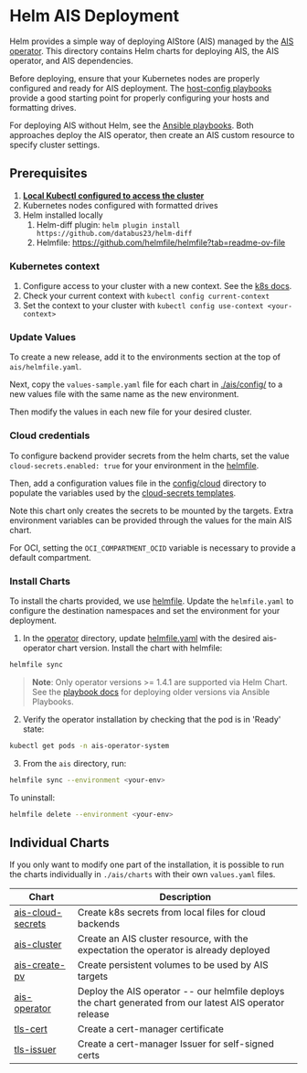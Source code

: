# Helm AIS Deployment

Helm provides a simple way of deploying AIStore (AIS) managed by the [AIS operator](../operator/README.md).
This directory contains Helm charts for deploying AIS, the AIS operator, and AIS dependencies.

Before deploying, ensure that your Kubernetes nodes are properly configured and ready for AIS deployment. 
The [host-config playbooks](../playbooks/host-config/README.md) provide a good starting point for properly configuring your hosts and formatting drives.

For deploying AIS without Helm, see the [Ansible playbooks](../../playbooks/README.md). 
Both approaches deploy the AIS operator, then create an AIS custom resource to specify cluster settings. 

## Prerequisites

1. [**Local Kubectl configured to access the cluster**](#kubernetes-context)
1. Kubernetes nodes configured with formatted drives
1. Helm installed locally
    1. Helm-diff plugin: `helm plugin install https://github.com/databus23/helm-diff`
    1. Helmfile: https://github.com/helmfile/helmfile?tab=readme-ov-file

### Kubernetes context
1. Configure access to your cluster with a new context. See the [k8s docs](https://kubernetes.io/docs/tasks/access-application-cluster/configure-access-multiple-clusters/).
1. Check your current context with `kubectl config current-context`
1. Set the context to your cluster with `kubectl config use-context <your-context>`

### Update Values

To create a new release, add it to the environments section at the top of `ais/helmfile.yaml`. 

Next, copy the `values-sample.yaml` file for each chart in [./ais/config/](./charts/ais-cluster/) to a new values file with the same name as the new environment. 

Then modify the values in each new file for your desired cluster. 

### Cloud credentials

To configure backend provider secrets from the helm charts, set the value `cloud-secrets.enabled: true` for your environment in the [helmfile](./ais/helmfile.yaml). 

Then, add a configuration values file in the [config/cloud](./ais/config/cloud/) directory to populate the variables used by the [cloud-secrets templates](./ais/charts/cloud-secrets/templates/).

Note this chart only creates the secrets to be mounted by the targets. Extra environment variables can be provided through the values for the main AIS chart.

For OCI, setting the `OCI_COMPARTMENT_OCID` variable is necessary to provide a default compartment.

### Install Charts

To install the charts provided, we use [helmfile](https://github.com/helmfile/helmfile?tab=readme-ov-file). Update the `helmfile.yaml` to configure the destination namespaces and set the environment for your deployment. 

1. In the [operator](./operator/) directory, update [helmfile.yaml](./operator/helmfile.yaml) with the desired ais-operator chart version. Install the chart with helmfile:

```bash 
helmfile sync
```

> **Note**: Only operator versions >= 1.4.1 are supported via Helm Chart. See the [playbook docs](../playbooks/ais-deployment/docs/ais_cluster_management.md#1-deploying-ais-kubernetes-operator) for deploying older versions via Ansible Playbooks. 


2. Verify the operator installation by checking that the pod is in 'Ready' state:
```bash 
kubectl get pods -n ais-operator-system
```

3. From the `ais` directory, run: 

```bash 
helmfile sync --environment <your-env>
```

To uninstall:
```bash
helmfile delete --environment <your-env>
```

## Individual Charts

If you only want to modify one part of the installation, it is possible to run the charts individually in `./ais/charts` with their own `values.yaml` files.

| Chart                                                      | Description                                                                                              |
|------------------------------------------------------------|----------------------------------------------------------------------------------------------------------|
| [ais-cloud-secrets](./ais/charts/cloud-secrets/Chart.yaml) | Create k8s secrets from local files for cloud backends                                                   |
| [ais-cluster](./ais/charts/ais-cluster/Chart.yaml)         | Create an AIS cluster resource, with the expectation the operator is already deployed                    |
| [ais-create-pv](./ais/charts/create-pv/Chart.yaml)         | Create persistent volumes to be used by AIS targets                                                      |
| [ais-operator](https://github.com/NVIDIA/ais-k8s/releases) | Deploy the AIS operator -- our helmfile deploys the chart generated from our latest AIS operator release |
| [tls-cert](./ais/charts/tls-cert/Chart.yaml)               | Create a cert-manager certificate                                                                        |
| [tls-issuer](./ais/charts/tls-issuer/Chart.yaml)           | Create a cert-manager Issuer for self-signed certs                                                       |
